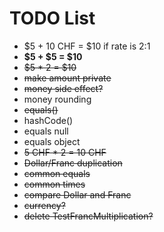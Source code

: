 # TODO List

- $5 + 10 CHF = $10 if rate is 2:1
- **$5 + $5 = $10**
- ~~$5 * 2 = $10~~
- ~~make amount private~~
- ~~money side effect?~~
- money rounding
- ~~equals()~~
- hashCode()
- equals null
- equals object
- ~~5 CHF * 2 = 10 CHF~~
- ~~Dollar/Franc duplication~~
- ~~common equals~~
- ~~common times~~
- ~~compare Dollar and Franc~~
- ~~currency?~~
- ~~delete TestFrancMultiplication?~~


